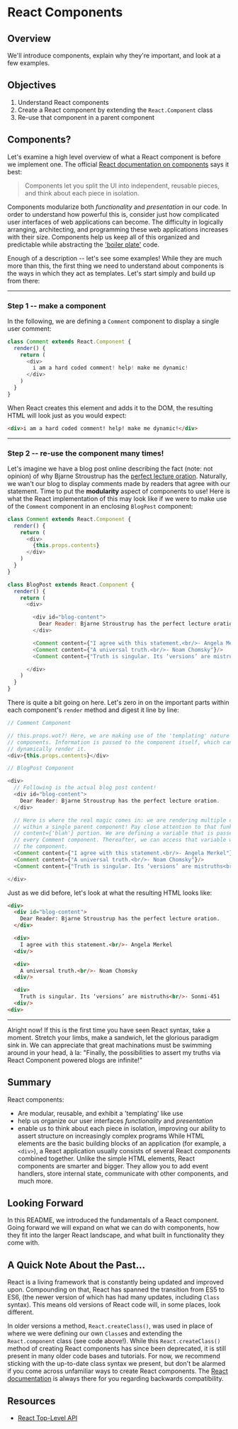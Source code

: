 # React Components

## Overview

We'll introduce components, explain why they're important, and look at a few examples.

## Objectives
1. Understand React components
2. Create a React component by extending the `React.Component` class
3. Re-use that component in a parent component

## Components?

Let's examine a high level overview of what a React component is before we implement one. The official [React documentation on components][react-component] says it best:

>Components let you split the UI into independent, reusable pieces, and think
>about each piece in isolation.

Components modularize both _functionality_ and _presentation_ in our code. In order to understand how powerful this is, consider just how complicated user interfaces of web applications can become. The difficulty in logically arranging, architecting, and programming these web applications increases with their size. Components help us keep all of this organized and predictable while abstracting the ['boiler plate'][boiler-plate] code.

Enough of a description -- let's see some examples! While they are much more than this, the first thing we need to understand about components is the ways in which they act as templates. Let's start simply and build up from there:

---
### Step 1 -- make a component

In the following, we are defining a `Comment` component to display a single user comment:

```javascript
class Comment extends React.Component {
  render() {
    return (
      <div>
        i am a hard coded comment! help! make me dynamic!
      </div>
    )
  }
}
```

When React creates this element and adds it to the DOM, the resulting HTML will look just as you would expect:

```HTML
<div>i am a hard coded comment! help! make me dynamic!</div>
```

---

### Step 2 -- re-use the component many times!

Let's imagine we have a blog post online describing the fact (note: not opinion) of why Bjarne Stroustrup has the [perfect lecture oration][bjarne-stroustrup]. Naturally, we wan't our blog to display comments made by readers that agree with our statement. Time to put the **modularity** aspect of components to use! Here is what the React implementation of this may look like if we were to make use of the `Comment` component in an enclosing `BlogPost` component:

```javascript
class Comment extends React.Component {
  render() {
    return (
      <div>
        {this.props.contents}
      </div>  
    )
  }
}

class BlogPost extends React.Component {
  render() {
    return (
      <div>

        <div id="blog-content">
          Dear Reader: Bjarne Stroustrup has the perfect lecture oration.
        </div>

        <Comment content={"I agree with this statement.<br/>- Angela Merkel"}/>
        <Comment content={"A universal truth.<br/>- Noam Chomsky"}/>
        <Comment content={"Truth is singular. Its ‘versions’ are mistruths<br/>- Sonmi-451"}/>

      </div>
    )
  }
}
```

There is quite a bit going on here. Let's zero in on the important parts within each component's `render` method and digest it line by line:

```javascript
// Comment Component

// this.props.wot?! Here, we are making use of the 'templating' nature of React
// components. Information is passed to the component itself, which can then
// dynamically render it.
<div>{this.props.contents}</div>
```

```javascript
// BlogPost Component

<div>
  // Following is the actual blog post content!
  <div id="blog-content">
    Dear Reader: Bjarne Stroustrup has the perfect lecture oration.
  </div>

  // Here is where the real magic comes in: we are rendering multiple components
  // within a single parent component! Pay close attention to that funky
  // content={'blah'} portion. We are defining a variable that is passed to
  // every Comment component. Thereafter, we can access that variable within
  // the component.
  <Comment content={"I agree with this statement.<br/>- Angela Merkel"}/>
  <Comment content={"A universal truth.<br/>- Noam Chomsky"}/>
  <Comment content={"Truth is singular. Its ‘versions’ are mistruths<br/>- Sonmi-451"}/>

</div>
```

Just as we did before, let's look at what the resulting HTML looks like:

```HTML
<div>
  <div id="blog-content">
    Dear Reader: Bjarne Stroustrup has the perfect lecture oration.
  </div>

  <div>
    I agree with this statement.<br/>- Angela Merkel
  <div/>

  <div>
    A universal truth.<br/>- Noam Chomsky
  <div/>

  <div>
    Truth is singular. Its ‘versions’ are mistruths<br/>- Sonmi-451
  <div/>
<div>
```

---

Alright now! If this is the first time you have seen React syntax, take a moment. Stretch your limbs, make a sandwich, let the glorious paradigm sink in. We can appreciate that great machinations must be swimming around in your head, à la: "Finally, the possibilities to assert my truths via React Component powered blogs are infinite!"

## Summary

React components:
  - Are modular, reusable, and exhibit a 'templating' like use
  - help us organize our user interfaces _functionality_ and _presentation_
  - enable us to think about each piece in isolation, improving our ability to assert structure on increasingly complex programs
While HTML elements are the basic building blocks of an application (for example, a `<div>`), a React application usually consists of several React _components_ combined together. Unlike the simple HTML elements, React components are smarter and bigger. They allow you to add event handlers, store internal state, communicate with other components, and much more.

## Looking Forward

In this README, we introduced the fundamentals of a React component. Going forward we will expand on what we can do with components, how they fit into the larger React landscape, and what built in functionality they come with.

## A Quick Note About the Past...

React is a living framework that is constantly being updated and improved upon. Compounding on that, React has spanned the transition from ES5 to ES6, (the newer version of which has had many updates, including `Class` syntax). This means old versions of React code will, in some places, look different.

In older versions a method, `React.createClass()`, was used in place of where we were defining our own `Class`es and extending the `React.component` class (see code above!). While this `React.createClass()` method of creating React components has since been deprecated, it is still present in many older code bases and tutorials. For now, we recommend sticking with the up-to-date class syntax we present, but don't be alarmed if you come across unfamiliar ways to create React components. The [React documentation][old-react] is always there for you regarding backwards compatibility.

## Resources
- [React Top-Level API](https://reactjs.org/docs/react-api.html)

[old-react]: https://reactjs.org/docs/react-without-es6.html
[react-component]: https://reactjs.org/docs/components-and-props.html
[boiler-plate]: https://en.wikipedia.org/wiki/Boilerplate_code
[bjarne-stroustrup]: https://www.youtube.com/watch?v=JBjjnqG0BP8
